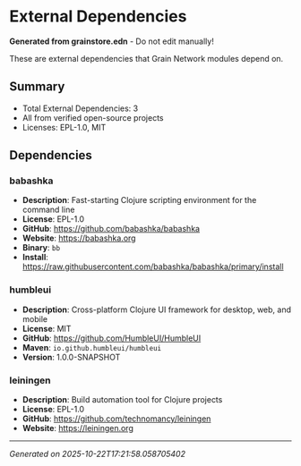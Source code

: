 # External Dependencies

**Generated from grainstore.edn** - Do not edit manually!

These are external dependencies that Grain Network modules depend on.

## Summary

- Total External Dependencies: 3
- All from verified open-source projects
- Licenses: EPL-1.0, MIT

## Dependencies

### babashka

- **Description**: Fast-starting Clojure scripting environment for the command line
- **License**: EPL-1.0
- **GitHub**: https://github.com/babashka/babashka
- **Website**: https://babashka.org
- **Binary**: `bb`
- **Install**: https://raw.githubusercontent.com/babashka/babashka/primary/install


### humbleui

- **Description**: Cross-platform Clojure UI framework for desktop, web, and mobile
- **License**: MIT
- **GitHub**: https://github.com/HumbleUI/HumbleUI
- **Maven**: `io.github.humbleui/humbleui`
- **Version**: 1.0.0-SNAPSHOT


### leiningen

- **Description**: Build automation tool for Clojure projects
- **License**: EPL-1.0
- **GitHub**: https://github.com/technomancy/leiningen
- **Website**: https://leiningen.org

---

*Generated on 2025-10-22T17:21:58.058705402*
